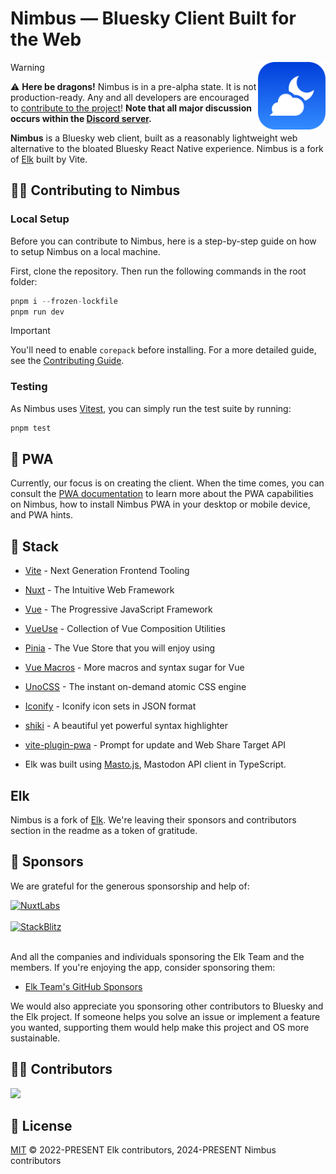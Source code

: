 # **Nimbus** — Bluesky Client Built for the Web
<a href="https://nimbus.town" target="_blank" rel="noopener noreferrer">
  <img align="right" width="108" src="./public/nimbus_logo.svg" alt="A nimbus cloud similar to the one Goku rides, in front a moon, representing the Nimbus logo.">
</a>

> [!WARNING]  
> ⚠️ **Here be dragons!** Nimbus is in a pre-alpha state. It is not production-ready. Any and all developers are encouraged to [contribute to the project](https://github.com/nimbus-town/nimbus/labels/good-first-issue)! **Note that all major discussion occurs within the [Discord server](https://discord.gg/4Kx9WVw8dP).**

**Nimbus** is a Bluesky web client, built as a reasonably lightweight web alternative to the bloated Bluesky React Native experience. Nimbus is a fork of [Elk](https://github.com/elk-zone/elk) built by Vite.

<!-- <p align="center">
  <a href="https://nimbus.town/" target="_blank" rel="noopener noreferrer" >
    <img src="./public/elk-og.png" alt="Nimbus screenshots" width="600" height="auto">
  </a>
</p> -->

## 🧑‍💻 Contributing to Nimbus

### Local Setup
Before you can contribute to Nimbus, here is a step-by-step guide on how to setup Nimbus on a local machine.

First, clone the repository. Then run the following commands in the root folder:
```ts
pnpm i --frozen-lockfile
pnpm run dev
```

> [!IMPORTANT]  
> You'll need to enable `corepack` before installing. For a more detailed guide, see the [Contributing Guide](./CONTRIBUTING.md).

### Testing
As Nimbus uses [Vitest](https://vitest.dev), you can simply run the test suite by running:

```ts
pnpm test
```

## 📲 PWA
Currently, our focus is on creating the client. When the time comes, you can consult the [PWA documentation](https://docs.nimbus.town/pwa) to learn more about the PWA capabilities on Nimbus, how to install Nimbus PWA in your desktop or mobile device, and PWA hints.

## 🦄 Stack
- [Vite](https://vitejs.dev/) - Next Generation Frontend Tooling
- [Nuxt](https://nuxt.com/) - The Intuitive Web Framework
- [Vue](https://vuejs.org/) - The Progressive JavaScript Framework
- [VueUse](https://vueuse.org/) - Collection of Vue Composition Utilities
- [Pinia](https://pinia.vuejs.org/) - The Vue Store that you will enjoy using
- [Vue Macros](https://vue-macros.sxzz.moe/) - More macros and syntax sugar for Vue
- [UnoCSS](https://uno.antfu.me/) - The instant on-demand atomic CSS engine
- [Iconify](https://github.com/iconify/icon-sets#iconify-icon-sets-in-json-format) - Iconify icon sets in JSON format
- [shiki](https://shiki.style/) - A beautiful yet powerful syntax highlighter
- [vite-plugin-pwa](https://github.com/vite-pwa/vite-plugin-pwa) - Prompt for update and Web Share Target API

- Elk was built using [Masto.js](https://neet.github.io/masto.js), Mastodon API client in TypeScript.

## Elk

Nimbus is a fork of [Elk](https://github.com/elk-zone/elk). We're leaving their sponsors and contributors section in the readme as a token of gratitude.

## 💖 Sponsors

We are grateful for the generous sponsorship and help of:

<a href="https://nuxtlabs.com/" target="_blank" rel="noopener noreferrer" >
  <img src="./images/nuxtlabs.svg" alt="NuxtLabs" height="85">
</a>
<br><br>
<a href="https://stackblitz.com/" target="_blank" rel="noopener noreferrer" >
  <img src="./images/stackblitz.svg" alt="StackBlitz" height="85">
</a>
<br><br>

And all the companies and individuals sponsoring the Elk Team and the members. If you're enjoying the app, consider sponsoring them:

- [Elk Team's GitHub Sponsors](https://github.com/sponsors/elk-zone)

We would also appreciate you sponsoring other contributors to Bluesky and the Elk project. If someone helps you solve an issue or implement a feature you wanted, supporting them would help make this project and OS more sustainable.

## 👨‍💻 Contributors

<a href="https://github.com/nimbus-town/nimbus/graphs/contributors">
  <img src="https://contrib.rocks/image?repo=nimbus-town/nimbus" />
</a>

## 📄 License

[MIT](./LICENSE) &copy; 2022-PRESENT Elk contributors, 2024-PRESENT Nimbus contributors
